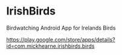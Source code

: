 IrishBirds
==========

Birdwatching Android App for Irelands Birds

https://play.google.com/store/apps/details?id=com.mickhearne.irishbirds.birds
